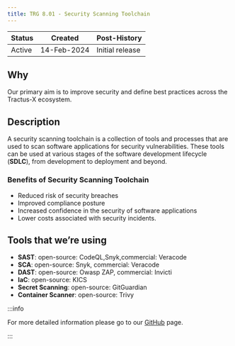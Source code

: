 ```yaml
---
title: TRG 8.01 - Security Scanning Toolchain
---
```


| Status | Created     | Post-History                         |
|--------|-------------|--------------------------------------|
| Active | 14-Feb-2024 | Initial release                      |

## Why

Our primary aim is to improve security and define best practices across the Tractus-X ecosystem.

## Description

A security scanning toolchain is a collection of tools and processes that are used to scan software applications for security vulnerabilities. These tools can be used at various stages of the software development lifecycle (**SDLC**), from development to deployment and beyond.

### Benefits of Security Scanning Toolchain

- Reduced risk of security breaches
- Improved compliance posture
- Increased confidence in the security of software applications
- Lower costs associated with security incidents.

## Tools that we’re using

- **SAST**: open-source: CodeQL,Snyk,commercial: Veracode
- **SCA**: open-source: Snyk, commercial: Veracode
- **DAST**: open-source: Owasp ZAP, commercial: Invicti
- **IaC**: open-source: KICS
- **Secret Scanning**: open-source: GitGuardian
- **Container Scanner**: open-source: Trivy

:::info

For more detailed information please go to our [GitHub](https://github.com/eclipse-tractusx/sig-security/blob/main/security-tooling.md) page.

:::